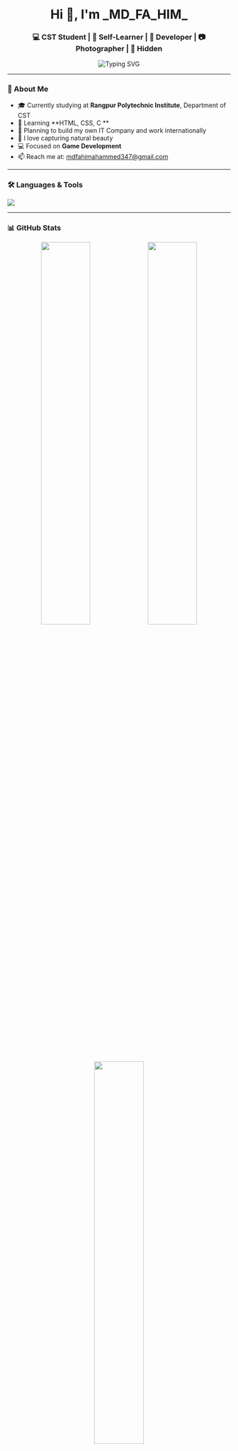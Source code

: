 <h1 align="center">Hi 👋, I'm _MD_FA_HIM_</h1>
<h3 align="center">💻 CST Student | 🌱 Self-Learner | 🚀 Developer | 📷 Photographer | 🎯 Hidden</h3>

<p align="center">
  <img src="https://readme-typing-svg.demolab.com?font=Fira+Code&weight=500&size=22&duration=3000&pause=1000&center=true&vCenter=true&multiline=true&width=600&height=100&lines=Assalamu+Alaikum!;Welcome+to+My+GitHub+Profile;Coding+My+Dreams+Into+Reality..." alt="Typing SVG" />
</p>

---

### 🧠 About Me

- 🎓 Currently studying at **Rangpur Polytechnic Institute**, Department of CST
- 🌱 Learning **HTML, CSS, C **
- 🚀 Planning to build my own IT Company and work internationally
- 📸 I love capturing natural beauty
- 💻 Focused on **Game Development** 
- 📫 Reach me at: [mdfahimahammed347@gmail.com](mailto:mdfahimahammed347@gmail.com)

---

### 🛠️ Languages & Tools

<p align="left">
  <img src="https://skillicons.dev/icons?i=html,css,js,react,tailwind,bootstrap,git,github,figma,vscode,linux" />
</p>

---

### 📊 GitHub Stats

<p align="center">
  <img width="47%" src="https://github-readme-stats.vercel.app/api?username=MD-FAHIM-AHAMMED&show_icons=true&theme=radical" />
  <img width="47%" src="https://github-readme-streak-stats.herokuapp.com/?user=MD-FAHIM-AHAMMED&theme=radical" />
</p>

<p align="center">
  <img width="47%" src="https://github-readme-stats.vercel.app/api/top-langs/?username=MD-FAHIM-AHAMMED&layout=compact&theme=radical" />
</p>

---

### 🌍 Connect With Me

<p align="left">
  <a href="https://www.facebook.com/fahim0102" target="_blank"><img src="https://img.shields.io/badge/Facebook-1877F2?style=for-the-badge&logo=facebook&logoColor=white"/></a>
  <a href="mailto:mdfahimahammed347@gmail.com" target="_blank"><img src="https://img.shields.io/badge/Gmail-D14836?style=for-the-badge&logo=gmail&logoColor=white"/></a>
</p>

---

### 🐍 Contribution Graph Snake

<p align="center">
  <img src="https://github.com/MD-FAHIM-AHAMMED/MD-FAHIM-AHAMMEDraw/output/github-contribution-grid-snake.svg" />
</p>




---

### ⚡ Fun Fact

> I believe **discipline, dua and dedication** can change your destiny.
- ⚽ Football passion, 🦋 Butterfly lover
- 💡 “Don’t leave things for later if you can do them now… There may not be time.”
- 🌏 Dream Countries: Korea, China, Japan
---

<!--  -->

---

### 📁 Featured Projects

> 
### 📈 My GitHub Activity

<!-- GitHub Activity Graph (animated contribution map) -->
<p align="center">
  <img src="https://github-readme-activity-graph.vercel.app/graph?username=MD-FAHIM-AHAMMED&theme=radical&hide_border=true" />
</p>

---

### 🧰 Tech I'm Currently Learning

-  C
- 
- 💬 ChatGPT API Integration
-
- 

---

### 💡 Future Goals

- Hiddent

---

### 👑 Inspirational Quote

> _"If you want to go fast, go alone. If you want to go far, go together."_ – African Proverb

---

### 🧩 Fun Tech Facts About Me

- 🧠 I dream in code!
- 🖼️ I design my UI on paper first
- 🎧 I can't code without Lofi music
- 📸 I take cloud & nature photos on weekends!

---

<p align="center">
  <a href="https://facebook.com/fahim0102"><img src="https://img.shields.io/badge/Facebook-1877F2?style=flat-square&logo=facebook&logoColor=white" /></a>
  <a href="mailto:mdfahimahammed347@gmail.com"><img src="https://img.shields.io/badge/Gmail-D14836?style=flat-square&logo=gmail&logoColor=white" /></a>
  <a href="https://www.linkedin.com/in/md-fahim-918779307/" target="_blank"><img src="https://img.shields.io/badge/LinkedIn-0A66C2?style=flat-square&logo=linkedin&logoColor=white"/></a>
</p>

---

<p align="center">
  💙 🤍💙 🤍💙 🤍💙 🤍💙 🤍💙 🤍💙 🤍💙 🤍💙 🤍💙 🤍💙 🤍💙 🤍💙 🤍💙 🤍💙 🤍💙 🤍💙 🤍💙 🤍💙 🤍💙 🤍💙 🤍💙 🤍💙 🤍💙 🤍💙 🤍💙 🤍💙 🤍💙 🤍💙 🤍💙 🤍💙 🤍💙 🤍
</p>
<p align="center">
  <b>Still coding... still dreaming... still alive 🧠💡</b>
</p>
> A developer's life has a rhythm—**Code 💻 Learn 📚 Dream 🌌 Repeat 🔁**

---
